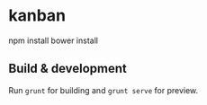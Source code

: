 # kanban

npm install
bower install

## Build & development

Run `grunt` for building and `grunt serve` for preview.


